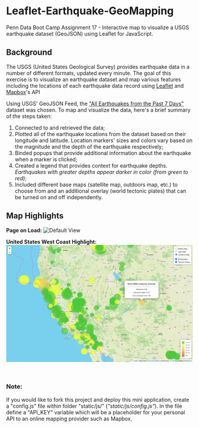 # Leaflet-Earthquake-GeoMapping

Penn Data Boot Camp Assignment 17 - Interactive map to visualize a USGS earthquake dataset (GeoJSON) using Leaflet for JavaScript.

## Background

The USGS (United States Geological Survey) provides earthquake data in a number of different formats, updated every minute. The goal of this exercise is to visualize an earthquake dataset and map various features including the locations of each earthquake data record using [Leaflet](https://leafletjs.com/) and [Mapbox](https://www.mapbox.com/maps)'s API

Using USGS' GeoJSON Feed, the ["All Earthquakes from the Past 7 Days"](https://earthquake.usgs.gov/earthquakes/feed/v1.0/summary/all_week.geojson) dataset was chosen. To map and visualize the data, here's a brief summary of the steps taken:
1. Connected to and retrieved the data;
2. Plotted all of the earthquake locations from the dataset based on their longitude and latitude. Location markers' sizes and colors vary based on the magnitude and the depth of the earthquake respectively;
3. Binded popups that provide additional information about the earthquake when a marker is clicked;
4. Created a legend that provides context for earthquake depths. _Earthquakes with greater depths appear darker in color (from green to red)_;
5. Included different base maps (satellite map, outdoors map, etc.) to choose from and an additional overlay (world tectonic plates) that can be turned on and off independently. 

## Map Highlights

**Page on Load:**
![Default View](image_highlights/default+popup.png)

**United States West Coast Highlight:**
![Default View](image_highlights/outdoors+zoomed.png)

<br>

### Note:

If you would like to fork this project and deploy this mini application, create a "config.js" file within folder "static/js/" (_"static/js/config.js"_). In the file define a "API_KEY" variable which will be a placeholder for your personal API to an online mapping provider such as Mapbox.
